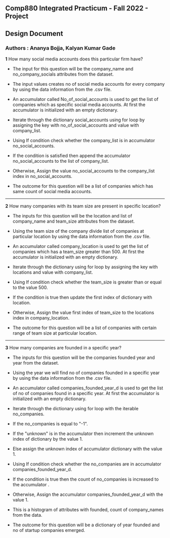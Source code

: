 ## Comp880 Integrated Practicum - Fall 2022 - Project

##  Design Document

### Authors : Ananya Bojja, Kalyan Kumar Gade


**1** How many social media accounts does this particular firm have?

- The input for this question will be the company_name and no_company_socials attributes from the dataset. 

- The input values creates no of social media accounts for every company by using the data information from the .csv file. 

- An accumulator called No_of_social_accounts is used to get the list of companies which as specific social media accounts. At first the accumulator is initialized with an empty dictionary. 

- Iterate through the dictionary social_accounts using for loop by assigning the key with no_of_social_accounts and value with company_list.

- Using If condition check whether the company_list is in accumulator no_social_accounts.

- If the condition is satisfied then append the accumulator no_social_accounts to the list of company_list.

- Otherwise, Assign the value no_social_accounts to the company_list index in no_social_accounts.

- The outcome for this question will be a list of companies which has same count of social media accounts.

----------------------------------------------------------------------------------------------------------------

**2** How many companies with its team size are present in specific location?

- The inputs for this question will be the location and list of company_name and team_size attributes from the dataset. 

- Using the team size of the company divide list of companies at particular location by using the data information from the .csv file. 

- An accumulator called company_location is used to get the list of companies which has a team_size greater than 500. At first the accumulator is initialized with an empty dictionary. 

- Iterate through the dictionary using for loop by assigning the key with locations and value with company_list.

- Using If condition check whether the team_size is greater than or equal to the value 500. 

- If the condition is true then update the first index of dictionary with location.

- Otherwise, Assign the value first index of team_size to the locations index in company_location.

- The outcome for this question will be a list of companies with certain range of team size at particular location.

-------------------------------------------------------------------------------------------------------------------------

**3** How many companies are founded in a specific year?

- The inputs for this question will be the companies founded year and year  from the dataset. 

- Using the year we will find no of companies founded in a specific year by using the data information from the .csv file. 

- An accumulator called companies_founded_year_d is used to get the list of no of companies found in a specific year. At first the accumulator is initialized with an empty dictionary. 

- Iterate through the dictionary using for loop with the iterable no_companies.

- If the no_companies is equal to "-1".
       
- If the "unknown" is in the accumulator then increment the unknown index of dictionary by the value 1.

-  Else assign the unknown index of accumulator dictionary with the value 1.

- Using If condition check whether the no_companies are in accumulator companies_founded_year_d. 

- If the condition is true then the count of no_companies is increased to the accumulator .

- Otherwise, Assign the accumulator companies_founded_year_d with the value 1.

- This is a histogram of attributes with founded, count of company_names from the data. 

- The outcome for this question will be a dictionary of  year founded and no of startup companies emerged.

